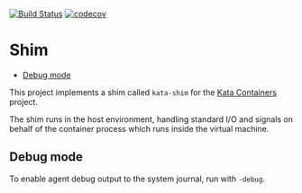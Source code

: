 [![Build Status](https://travis-ci.org/kata-containers/shim.svg?branch=master)](https://travis-ci.org/kata-containers/shim)
[![codecov](https://codecov.io/gh/kata-containers/shim/branch/master/graph/badge.svg)](https://codecov.io/gh/kata-containers/shim)

# Shim

* [Debug mode](#debug-mode)

This project implements a shim called `kata-shim` for the [Kata
Containers](https://katacontainers.io/) project.

The shim runs in the host environment, handling standard I/O and signals on
behalf of the container process which runs inside the virtual machine.

## Debug mode

To enable agent debug output to the system journal, run with `-debug`.

